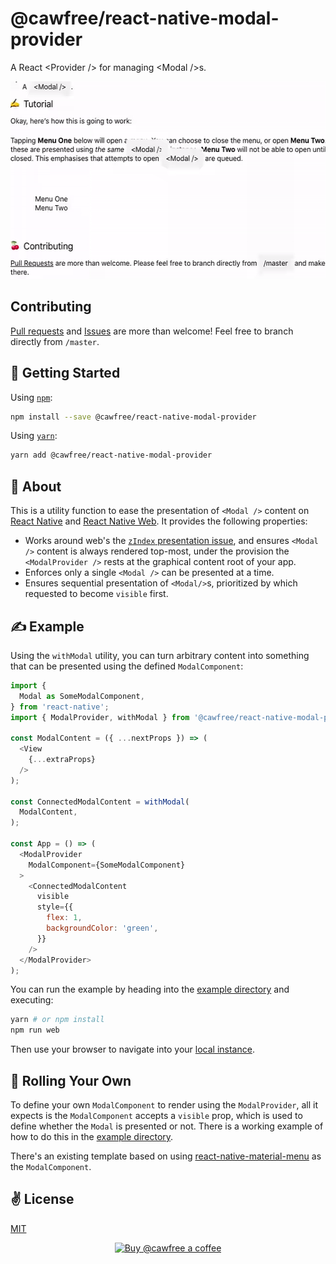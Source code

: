 # @cawfree/react-native-modal-provider
A React &lt;Provider /> for managing &lt;Modal />s.

<p align="center">
  <img src="./bin/out.gif" width="540" height="316">
</p>

## Contributing
[Pull requests](https://github.com/cawfree/react-native-modal-provider/pulls) and [Issues](https://github.com/cawfree/react-native-modal-provider/issues) are more than welcome! Feel free to branch directly from `/master`.

## 🚀 Getting Started

Using [`npm`]():

```sh
npm install --save @cawfree/react-native-modal-provider
```

Using [`yarn`]():

```sh
yarn add @cawfree/react-native-modal-provider
```

## 🤔 About
This is a utility function to ease the presentation of `<Modal />` content on [React Native](https://facebook.github.io/react-native/) and [React Native Web](https://github.com/necolas/react-native-web). It provides the following properties:

  - Works around web's the [`zIndex` presentation issue](https://github.com/necolas/react-native-web/issues/689), and ensures `<Modal />` content is always rendered top-most, under the provision the `<ModalProvider />` rests at the graphical content root of your app.
  - Enforces only a single `<Modal />` can be presented at a time.
  - Ensures sequential presentation of `<Modal/>`s, prioritized by which requested to become `visible` first.

## ✍️ Example

Using the `withModal` utility, you can turn arbitrary content into something that can be presented using the defined `ModalComponent`:

```javascript
import {
  Modal as SomeModalComponent,
} from 'react-native';
import { ModalProvider, withModal } from '@cawfree/react-native-modal-provider';

const ModalContent = ({ ...nextProps }) => (
  <View
    {...extraProps}
  />
);

const ConnectedModalContent = withModal(
  ModalContent,
);

const App = () => (
  <ModalProvider
    ModalComponent={SomeModalComponent}
  >
    <ConnectedModalContent
      visible
      style={{
        flex: 1,
        backgroundColor: 'green',
      }}
    />
  </ModalProvider>
);
```

You can run the example by heading into the [example directory](./RNModalProvider) and executing:

```sh
yarn # or npm install
npm run web
```

Then use your browser to navigate into your [local instance](localhost:3000).

## 🧰 Rolling Your Own
To define your own `ModalComponent` to render using the `ModalProvider`, all it expects is the `ModalComponent` accepts a `visible` prop, which is used to define whether the `Modal` is presented or not. There is a working example of how to do this in the [example directory](./RNModalProvider/).

There's an existing template based on using [react-native-material-menu](https://github.com/mxck/react-native-material-menu) as the `ModalComponent`.

## ✌️ License
[MIT](https://opensource.org/licenses/MIT)

<p align="center">
  <a href="https://www.buymeacoffee.com/cawfree">
    <img src="https://cdn.buymeacoffee.com/buttons/default-orange.png" alt="Buy @cawfree a coffee" width="232" height="50" />
  </a>
</p>
